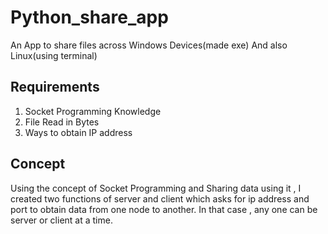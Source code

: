 # Python_share_app
An App to share files across Windows Devices(made exe) And also Linux(using terminal) 

## Requirements
1. Socket Programming Knowledge
2. File Read in Bytes
3. Ways to obtain IP address

## Concept
Using the concept of Socket Programming and Sharing data using it , I created two functions of server and client which asks for ip address
and port to obtain data from one node to another. In that case , any one can be server or client at a time.
